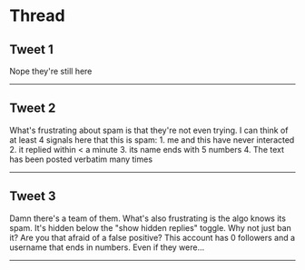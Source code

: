 # Thread

## Tweet 1

Nope they're still here

---

## Tweet 2

What's frustrating about spam is that they're not even trying. I can think of at least 4 signals here that this is spam: 1. me and this have never interacted 2. it replied within &lt; a minute 3. its name ends with 5 numbers 4. The text has been posted verbatim many times

---

## Tweet 3

Damn there's a team of them. What's also frustrating is the algo knows its spam. It's hidden below the "show hidden replies" toggle. Why not just ban it? Are you that afraid of a false positive? This account has 0 followers and a username that ends in numbers. Even if they were…

---

